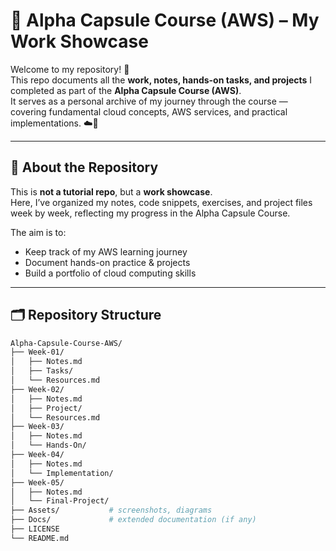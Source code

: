 # 🌟 Alpha Capsule Course (AWS) – My Work Showcase  

Welcome to my repository! 👋  
This repo documents all the **work, notes, hands-on tasks, and projects** I completed as part of the **Alpha Capsule Course (AWS)**.  
It serves as a personal archive of my journey through the course — covering fundamental cloud concepts, AWS services, and practical implementations. ☁️🚀  

---

## 📖 About the Repository  
This is **not a tutorial repo**, but a **work showcase**.  
Here, I’ve organized my notes, code snippets, exercises, and project files week by week, reflecting my progress in the Alpha Capsule Course.  

The aim is to:  
- Keep track of my AWS learning journey  
- Document hands-on practice & projects  
- Build a portfolio of cloud computing skills  

---

## 🗂️ Repository Structure  

```bash
Alpha-Capsule-Course-AWS/
├── Week-01/
│   ├── Notes.md
│   ├── Tasks/
│   └── Resources.md
├── Week-02/
│   ├── Notes.md
│   ├── Project/
│   └── Resources.md
├── Week-03/
│   ├── Notes.md
│   └── Hands-On/
├── Week-04/
│   ├── Notes.md
│   └── Implementation/
├── Week-05/
│   ├── Notes.md
│   └── Final-Project/
├── Assets/           # screenshots, diagrams
├── Docs/             # extended documentation (if any)
├── LICENSE
└── README.md
